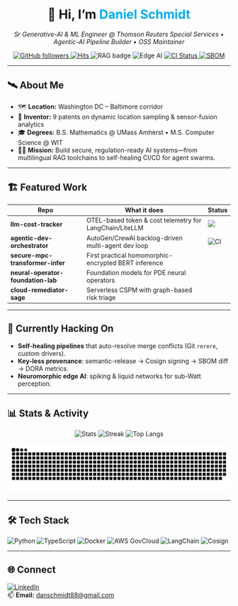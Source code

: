 <!-- profile README for github.com/danieleschmidt -->
<h1 align="center">👋 Hi, I’m <span style="color:#00AEEF">Daniel Schmidt</span></h1>
<p align="center"><em>Sr Generative-AI &amp; ML Engineer @ Thomson Reuters Special Services • Agentic-AI Pipeline Builder • OSS Maintainer</em></p>

<p align="center">
  <!-- social -->
  <a href="https://github.com/danieleschmidt">
    <img src="https://img.shields.io/github/followers/danieleschmidt?style=social" alt="GitHub followers" />
  </a>
  <a href="https://hits.seeyoufarm.com">
    <img src="https://hits.seeyoufarm.com/api/count/incr/badge.svg?url=https://github.com/danieleschmidt&title=Profile Views&icon=github" alt="Hits" />
  </a>
  <!-- skills & domains -->
  <img src="https://img.shields.io/badge/LLMOps-RAG-blueviolet?logo=apache-spark" alt="RAG badge" />
  <img src="https://img.shields.io/badge/Edge AI-Transformers-9cf?logo=nodered" alt="Edge AI" />
  <!-- CI / SBOM -->
  <a href="https://github.com/danieleschmidt/auto-pipeline/actions/workflows/ci.yml">
    <img src="https://img.shields.io/github/actions/workflow/status/danieleschmidt/auto-pipeline/ci.yml?branch=main&label=auto-pipeline CI" alt="CI Status" />
  </a>
  <a href="https://github.com/danieleschmidt/auto-pipeline/blob/main/docs/sbom/latest.json">
    <img src="https://img.shields.io/badge/SBOM-CycloneDX-0078d6?logo=dependabot" alt="SBOM" />
  </a>
</p>

---

## 🛰️ About Me
* 🗺️ **Location:** Washington DC – Baltimore corridor  
* 🔬 **Inventor:** 9 patents on dynamic location sampling & sensor-fusion analytics  
* 🎓 **Degrees:** B.S. Mathematics @ UMass Amherst • M.S. Computer Science @ WIT  
* 🧑‍💻 **Mission:** Build secure, regulation-ready AI systems—from multilingual RAG toolchains to self-healing CI/CD for agent swarms.

---

## 🏗️ Featured Work
| Repo | What it does | Status |
|------|--------------|--------|
| **llm-cost-tracker** | OTEL-based token & cost telemetry for LangChain/LiteLLM | <img src="https://img.shields.io/github/stars/danieleschmidt/llm-cost-tracker?style=social"/> |
| **agentic-dev-orchestrator** | AutoGen/CrewAI backlog-driven multi-agent dev loop | ![CI](https://img.shields.io/github/actions/workflow/status/danieleschmidt/agentic-dev-orchestrator/ci.yml?label=build) |
| **secure-mpc-transformer-infer** | First practical homomorphic-encrypted BERT inference |   |
| **neural-operator-foundation-lab** | Foundation models for PDE neural operators |   |
| **cloud-remediator-sage** | Serverless CSPM with graph-based risk triage |   |

---

## 🔭 Currently Hacking On
- **Self-healing pipelines** that auto-resolve merge conflicts (Git `rerere`, custom drivers).  
- **Key-less provenance**: semantic-release → Cosign signing → SBOM diff → DORA metrics.  
- **Neuromorphic edge AI**: spiking & liquid networks for sub-Watt perception.

---

## 📊 Stats & Activity
<p align="center">
  <img src="https://github-readme-stats.vercel.app/api?username=danieleschmidt&theme=tokyonight&show_icons=true&hide_rank=true" alt="Stats" width="46%"/>
  <img src="https://streak-stats.demolab.com?user=danieleschmidt&theme=tokyonight" alt="Streak" width="46%"/>
  <img src="https://github-readme-stats.vercel.app/api/top-langs/?username=danieleschmidt&layout=compact&theme=tokyonight" alt="Top Langs" width="46%"/>
</p>

![snake gif](https://raw.githubusercontent.com/Platane/snk/output/github-contribution-grid-snake-dark.svg)

---

## 🛠 Tech Stack
![Python](https://img.shields.io/badge/Python-3776AB?logo=python&logoColor=white)
![TypeScript](https://img.shields.io/badge/TypeScript-007ACC?logo=typescript&logoColor=white)
![Docker](https://img.shields.io/badge/Docker-2496ED?logo=docker&logoColor=white)
![AWS GovCloud](https://img.shields.io/badge/AWS%20GovCloud-232F3E?logo=amazon-aws&logoColor=white)
![LangChain](https://img.shields.io/badge/LangChain-%233DD?logo=chainlink&logoColor=white)
![Cosign](https://img.shields.io/badge/Cosign-Supply%20Chain-green)

---

## 🌐 Connect
[![LinkedIn](https://img.shields.io/badge/LinkedIn-%230A66C2?logo=LinkedIn&logoColor=white)](https://www.linkedin.com/in/daniel-schmidt-574482b8)  
📫 **Email:** danschmidt88@gmail.com
